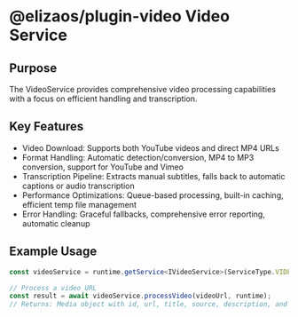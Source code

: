 # @elizaos/plugin-video Video Service

## Purpose

The VideoService provides comprehensive video processing capabilities with a focus on efficient handling and transcription.

## Key Features

- Video Download: Supports both YouTube videos and direct MP4 URLs
- Format Handling: Automatic detection/conversion, MP4 to MP3 conversion, support for YouTube and Vimeo
- Transcription Pipeline: Extracts manual subtitles, falls back to automatic captions or audio transcription
- Performance Optimizations: Queue-based processing, built-in caching, efficient temp file management
- Error Handling: Graceful fallbacks, comprehensive error reporting, automatic cleanup

## Example Usage

```typescript
const videoService = runtime.getService<IVideoService>(ServiceType.VIDEO);

// Process a video URL
const result = await videoService.processVideo(videoUrl, runtime);
// Returns: Media object with id, url, title, source, description, and transcript
```
